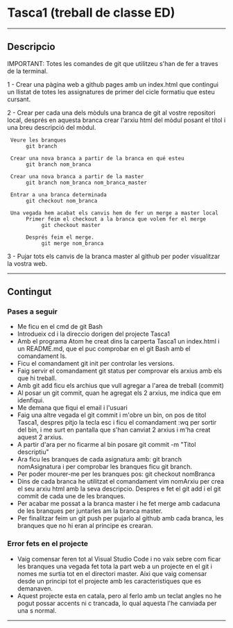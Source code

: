 # Tasca1 (treball de classe ED)
***
## Descripcio
IMPORTANT: Totes les comandes de git que utilitzeu s'han de fer a traves de la terminal.

1 - Crear una pàgina web a github pages amb un index.html que contingui un llistat de totes les assignatures de primer del cicle formatiu que esteu cursant.

2 - Crear per cada una dels mòduls una branca de git al vostre repositori local, després en aquesta branca crear l'arxiu html del mòdul posant el títol i una breu descripció del mòdul.

     Veure les branques
          git branch

     Crear una nova branca a partir de la branca en qué esteu
          git branch nom_branca

     Crear una nova branca a partir de la master
          git branch nom_branca nom_branca_master

     Entrar a una branca determinada
          git checkout nom_branca

     Una vegada hem acabat els canvis hem de fer un merge a master local
          Primer feim el checkout a la branca que volem fer el merge
               git checkout master

          Després feim el merge.
               git merge nom_branca

3 - Pujar tots els canvis de la branca master al github per poder visualitzar la vostra web.
***
## Contingut
### Pases a seguir
- Me ficu en el cmd de git Bash
- Introdueix cd i la direccio dorigen del projecte Tasca1
- Amb el programa Atom he creat dins la carperta Tasca1 un index.html i un README.md, que el puc comprobar en el git Bash amb el comandament ls.
- Ficu el comandament git init per controlar les versions.
- Faig servir el comandament git status per comprovar els arxius amb els que hi treball.
- Amb git add ficu els archius que vull agregar a l'area de treball (commit)
- Al posar un git commit, quan he agregat els 2 arxius, me indica que em idenfiqui.
- Me demana que fiqui el email i l'usuari
- Faig una altre vegada el git commit i m'obre un bin, on pos de titol Tasca1, despres pitjo la tecla esc i ficu el comandament :wq per sortir del bin, i me surt en pantalla que s'han canviat 2 arxius i m'ha creat aquest 2 arxius.
- A partir d'ara per no ficarme al bin posare git commit -m "Titol descriptiu"
- Ara ficu les branques de cada asignatura amb:
git branch nomAsignatura i per comprobar les branques ficu git branch.
- Per poder mourer-me per les branques pos: git checkout nomBranca
- Dins de cada branca he utilitzat el comandament vim nomArxiu per crea el seu arxiu html amb la seva descripcio. Despres e fet el git add i el git commit de cada une de les branques.
- Per acabar me possat a la branca master i he fet merge amb cadacuna de les branques per juntarles am la branca master.
- Per finalitzar feim un git push per pujarlo al github amb cada branca, les branques que no hi eran al principe es crearan.

### Error fets en el projecte
- Vaig comensar feren tot al Visual Studio Code i no vaix sebre com ficar les branques una vegada fet tota la part web a un projecte en el git i nomes me surtia tot en el directori master.
Aixi que vaig comensar desde un principi tot el projecte amb les caracteristiques que es demanaven.
- Aquest projecte esta en catala, pero al ferlo amb un teclat angles no he pogut possar accents ni c trancada, lo qual aquesta l'he canviada per una s normal.
***
